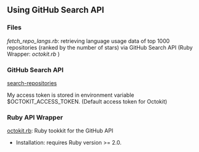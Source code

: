 ## Using GitHub Search API ##

### Files ###

*fetch_repo_langs.rb*: retrieving language usage data of top 1000 repositories (ranked by the number of stars) via GitHub Search API (Ruby Wrapper: *octokit.rb* )

### GitHub Search API ###

[search-repositories](https://developer.github.com/v3/search/#search-repositories)

My access token is stored in environment variable $OCTOKIT_ACCESS_TOKEN. (Default access token for Octokit)

### Ruby API Wrapper ###

[octokit.rb](https://github.com/octokit/octokit.rb): Ruby tookkit for the GitHub API

* Installation: requires Ruby version >= 2.0.
